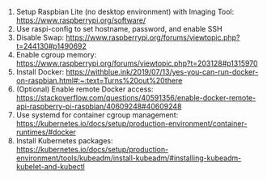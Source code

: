 1. Setup Raspbian Lite (no desktop environment) with Imaging Tool: https://www.raspberrypi.org/software/
2. Use raspi-config to set hostname, password, and enable SSH
3. Disable Swap: https://www.raspberrypi.org/forums/viewtopic.php?t=244130#p1490692
4. Enable cgroup memory: https://www.raspberrypi.org/forums/viewtopic.php?t=203128#p1315970
5. Install Docker: https://withblue.ink/2019/07/13/yes-you-can-run-docker-on-raspbian.html#:~:text=Turns%20out%20there
6. (Optional) Enable remote Docker access: https://stackoverflow.com/questions/40591356/enable-docker-remote-api-raspberry-pi-raspbian/40609248#40609248
7. Use systemd for container cgroup management: https://kubernetes.io/docs/setup/production-environment/container-runtimes/#docker
8. Install Kubernetes packages: https://kubernetes.io/docs/setup/production-environment/tools/kubeadm/install-kubeadm/#installing-kubeadm-kubelet-and-kubectl